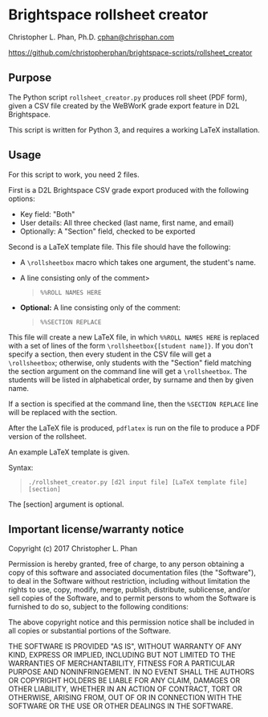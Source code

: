 # Brightspace rollsheet creator

Christopher L. Phan, Ph.D. <cphan@chrisphan.com>

<https://github.com/christopherphan/brightspace-scripts/rollsheet_creator>

## Purpose

The Python script ``rollsheet_creator.py`` produces roll sheet (PDF form), given a CSV file created by the WeBWorK grade export feature in D2L Brightspace.

This script is written for Python 3, and requires a working LaTeX installation.

## Usage

For this script to work, you need 2 files.

First is a D2L Brightspace CSV grade export produced with the following
options:

* Key field: "Both"
* User details: All three checked (last name, first name, and email)
* Optionally: A "Section" field, checked to be exported

Second is a LaTeX template file. This file should have the following:

* A ``\rollsheetbox`` macro which takes one argument, the student's name.
* A line consisting only of the comment>

   > ``%%ROLL NAMES HERE``

* **Optional:** A line consisting only of the comment:

   > ``%%SECTION REPLACE``

This file will create a new LaTeX file, in which ``%%ROLL NAMES HERE`` is replaced with a set of lines of the form ``\rollsheetbox{[student name]}``. If you don't specify a section, then every student in the CSV file will get a ``\rollsheetbox``; otherwise, only students with the "Section" field matching the section argument on the command line will get a ``\rollsheetbox``. The students will be listed in alphabetical order, by surname and then by given name.

If a section is specified at the command line, then the ``%SECTION REPLACE`` line will be replaced with the section.

After the LaTeX file is produced, ``pdflatex`` is run on the file to produce a PDF version of the rollsheet.

An example LaTeX template is given.

Syntax:
>  ``./rollsheet_creator.py [d2l input file] [LaTeX template file] [section]``

The [section] argument is optional.

## Important license/warranty notice

Copyright (c) 2017 Christopher L. Phan

Permission is hereby granted, free of charge, to any person obtaining a copy of this software and associated documentation files (the "Software"), to deal in the Software without restriction, including without limitation the rights to use, copy, modify, merge, publish, distribute, sublicense, and/or sell copies of the Software, and to permit persons to whom the Software is furnished to do so, subject to the following conditions:

The above copyright notice and this permission notice shall be included in all copies or substantial portions of the Software.

THE SOFTWARE IS PROVIDED "AS IS", WITHOUT WARRANTY OF ANY KIND, EXPRESS OR IMPLIED, INCLUDING BUT NOT LIMITED TO THE WARRANTIES OF MERCHANTABILITY, FITNESS FOR A PARTICULAR PURPOSE AND NONINFRINGEMENT. IN NO EVENT SHALL THE AUTHORS OR COPYRIGHT HOLDERS BE LIABLE FOR ANY CLAIM, DAMAGES OR OTHER LIABILITY, WHETHER IN AN ACTION OF CONTRACT, TORT OR OTHERWISE, ARISING FROM, OUT OF OR IN CONNECTION WITH THE SOFTWARE OR THE USE OR OTHER DEALINGS IN THE SOFTWARE.
